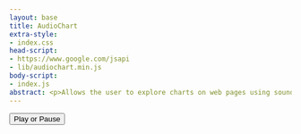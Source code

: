 ```yaml
---
layout: base
title: AudioChart
extra-style:
- index.css
head-script:
- https://www.google.com/jsapi
- lib/audiochart.min.js
body-script:
- index.js
abstract: <p>Allows the user to explore charts on web pages using sound and the keyboard rather than, or in conjunction with, visually and with the mouse.  The code can easily be added to any page containing charts (or HTML tables or JSON data). There are <a href="#examples-and-documentation">various examples</a> to help you get started.</p>
---
```

<div id="chart-container" class="chart-container google-chart">
	<div id="chart"></div>
	<button id="play">Play or Pause</button>
</div>

